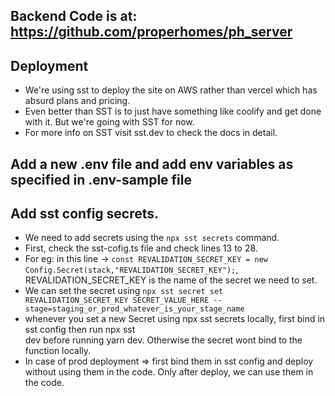 ## Backend Code is at: https://github.com/properhomes/ph_server

## Deployment
- We're using sst to deploy the site on AWS rather than vercel which has absurd plans and pricing. 
- Even better than SST is to just have something like coolify and get done with it. But we're going with SST for now.
- For more info on SST visit sst.dev to check the docs in detail.

## Add a new .env file and add env variables as specified in .env-sample file

## Add sst config secrets.
  - We need to add secrets using the `npx sst secrets` command.
  - First, check the sst-cofig.ts file and check lines 13 to 28.
  - For eg: in this line -> `const REVALIDATION_SECRET_KEY = new Config.Secret(stack,"REVALIDATION_SECRET_KEY");`, 
    REVALIDATION_SECRET_KEY is the name of the secret we need to set.
  - We can set the secret using `npx sst secret set REVALIDATION_SECRET_KEY SECRET_VALUE_HERE --stage=staging_or_prod_whatever_is_your_stage_name`
  - whenever you set a new Secret using npx sst secrets locally, first bind in sst config then run npx sst   
    dev before running yarn dev. Otherwise the secret wont bind to the function locally.
  - In case of prod deployment => first bind them in sst config and deploy without using them in the code. Only after deploy, we can use them in the code.
